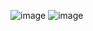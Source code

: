 ![image](https://github.com/PatrickFrankAIU/LunarSpikeJewelry/assets/134087916/c4a56c14-c370-4d26-8adc-062eaefdc058)
![image](https://github.com/PatrickFrankAIU/LunarSparkleJewelry/assets/134087916/b2be4612-3a3e-424f-a804-22ef2644424b)
